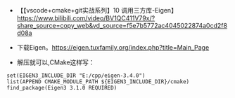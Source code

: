 * 【【vscode+cmake+git实战系列】10 调用三方库-Eigen】 https://www.bilibili.com/video/BV1QC411V79x/?share_source=copy_web&vd_source=f5e7b5772ac4045022874a0cd2f8d08a

* 下载Eigen。https://eigen.tuxfamily.org/index.php?title=Main_Page
* 解压就可以,CMake这样写：
```
set(EIGEN3_INCLUDE_DIR "E:/cpp/eigen-3.4.0")
list(APPEND CMAKE_MODULE_PATH ${EIGEN3_INCLUDE_DIR}/cmake)
find_package(Eigen3 3.1.0 REQUIRED)
```